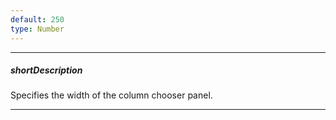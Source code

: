 ```yaml
---
default: 250
type: Number
---
```

---
##### shortDescription
Specifies the width of the column chooser panel.

---
